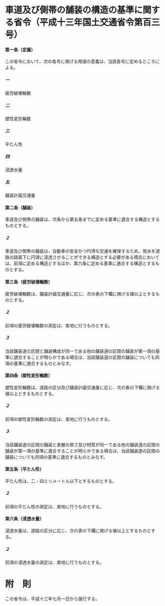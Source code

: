 # 車道及び側帯の舗装の構造の基準に関する省令（平成十三年国土交通省令第百三号）
#### 第一条（定義）
この省令において、次の各号に掲げる用語の意義は、当該各号に定めるところによる。
##### 一
疲労破壊輪数
##### 二
塑性変形輪数
##### 三
平たん性
##### 四
浸透水量
##### 五
舗装計画交通量
#### 第二条（舗装）
車道及び側帯の舗装は、次条から第五条までに定める基準に適合する構造とするものとする。
##### ２
車道及び側帯の舗装は、自動車の安全かつ円滑な交通を確保するため、雨水を道路の路面下に円滑に浸透させることができる構造とする必要がある場合においては、前項に定める構造とするほか、第六条に定める基準に適合する構造とするものとする。
#### 第三条（疲労破壊輪数）
疲労破壊輪数は、舗装計画交通量に応じ、次の表の下欄に掲げる値以上とするものとする。
##### ２
前項の疲労破壊輪数の測定は、実地に行うものとする。
##### ３
当該舗装道の区間と舗装構成が同一である他の舗装道の区間の舗装が第一項の基準に適合することが明らかである場合は、当該舗装道の区間の舗装についても同項の基準に適合するものとみなす。
#### 第四条（塑性変形輪数）
塑性変形輪数は、道路の区分及び舗装計画交通量に応じ、次の表の下欄に掲げる値以上とするものとする。
##### ２
前項の塑性変形輪数の測定は、実地に行うものとする。
##### ３
当該舗装道の区間の舗装と表層の厚さ及び材質が同一である他の舗装道の区間の舗装が第一項の基準に適合することが明らかである場合は、当該舗装道の区間の舗装についても同項の基準に適合するものとみなす。
#### 第五条（平たん性）
平たん性は、二・四ミリメートル以下とするものとする。
##### ２
前項の平たん性の測定は、実地に行うものとする。
#### 第六条（浸透水量）
浸透水量は、道路の区分に応じ、次の表の下欄に掲げる値以上とするものとする。
##### ２
前項の浸透水量の測定は、実地に行うものとする。
# 附　則
この省令は、平成十三年七月一日から施行する。
